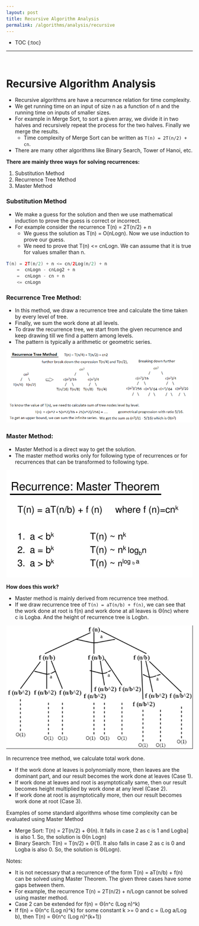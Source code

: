 ```yaml
---
layout: post
title: Recursive Algorithm Analysis
permalink: /algorithms/analysis/recursive
---
```


- TOC
{:toc}

<hr><br>

# Recursive Algorithm Analysis
- Recursive algorithms are have a recurrence relation for time complexity. 
- We get running time on an input of size n as a function of n and the running time on inputs of smaller sizes. 
- For example in Merge Sort, to sort a given array, we divide it in two halves and recursively repeat the process for the two halves. Finally we merge the results.
  - Time complexity of Merge Sort can be written as `T(n) = 2T(n/2) + cn`.
- There are many other algorithms like Binary Search, Tower of Hanoi, etc.

**There are mainly three ways for solving recurrences:**
1. Substitution Method
2. Recurrence Tree Method
3. Master Method

### Substitution Method
- We make a guess for the solution and then we use mathematical induction to prove the guess is correct or incorrect.
- For example consider the recurrence T(n) = 2T(n/2) + n
  - We guess the solution as T(n) = O(nLogn). Now we use induction to prove our guess.
  - We need to prove that T(n) <= cnLogn. We can assume that it is true for values smaller than n.

```java
T(n) = 2T(n/2) + n <= cn/2Log(n/2) + n
    =  cnLogn - cnLog2 + n
    =  cnLogn - cn + n
    <= cnLogn
```

### Recurrence Tree Method: 
- In this method, we draw a recurrence tree and calculate the time taken by every level of tree.
- Finally, we sum the work done at all levels.
- To draw the recurrence tree, we start from the given recurrence and keep drawing till we find a pattern among levels.
- The pattern is typically a arithmetic or geometric series.

![recurrence-tree.png](https://github.com/arpit04tripathi/files-cdn/raw/cdn/dsa/algorithms/analysis/recurrence-tree.png)

### Master Method:
- Master Method is a direct way to get the solution.
- The master method works only for following type of recurrences or for recurrences that can be transformed to following type.

![](https://github.com/arpit04tripathi/files-cdn/raw/cdn/dsa/algorithms/analysis/master-theorem.png)

**How does this work?**
- Master method is mainly derived from recurrence tree method.
- If we draw recurrence tree of `T(n) = aT(n/b) + f(n)`, we can see that the work done at root is f(n) and work done at all leaves is Θ(nc) where c is Logba. And the height of recurrence tree is Logbn.

![master-method.png](https://github.com/arpit04tripathi/files-cdn/raw/cdn/dsa/algorithms/analysis/master-method.png)

In recurrence tree method, we calculate total work done.
- If the work done at leaves is polynomially more, then leaves are the dominant part, and our result becomes the work done at leaves (Case 1).
- If work done at leaves and root is asymptotically same, then our result becomes height multiplied by work done at any level (Case 2).
- If work done at root is asymptotically more, then our result becomes work done at root (Case 3).

Examples of some standard algorithms whose time complexity can be evaluated using Master Method 
- Merge Sort: T(n) = 2T(n/2) + Θ(n). It falls in case 2 as c is 1 and Logba] is also 1. So, the solution is Θ(n Logn)
- Binary Search: T(n) = T(n/2) + Θ(1). It also falls in case 2 as c is 0 and Logba is also 0. So, the solution is Θ(Logn).

Notes:
- It is not necessary that a recurrence of the form T(n) = aT(n/b) + f(n) can be solved using Master Theorem. The given three cases have some gaps between them. 
- For example, the recurrence T(n) = 2T(n/2) + n/Logn cannot be solved using master method.
- Case 2 can be extended for f(n) = Θ(n^c (Log n)^k)
- If f(n) = Θ(n^c (Log n)^k) for some constant k >= 0 and c = (Log a/Log b), then T(n) = Θ(n^c (Log n)^(k+1))

